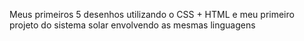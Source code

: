 Meus primeiros 5 desenhos utilizando o CSS + HTML e meu primeiro projeto do sistema solar envolvendo as mesmas linguagens
